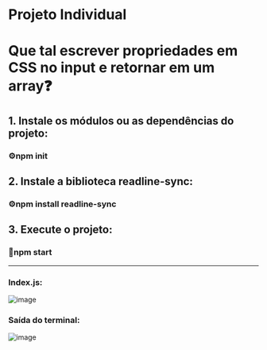 # Projeto Individual

<h1>Que tal escrever propriedades em CSS no input e retornar em um array❓</h1>
<h2>1. Instale os módulos ou as dependências do projeto:</h2>
<h3>⚙️npm init</h3>
<h2>2. Instale a biblioteca readline-sync:</h2>
<h3>⚙️npm install readline-sync</h3>
<h2>3. Execute o projeto:</h2>
<h3>🚀npm start</h3>
<hr>








<h3>Index.js:</h3>

![image](https://user-images.githubusercontent.com/56053290/216742570-c190051e-8299-449a-9437-0ddf46d92b74.png)
<h3>Saída do terminal:</h3>

![image](https://user-images.githubusercontent.com/56053290/216743383-6a59721f-178b-4398-9b3b-97af960f8ddb.png)
